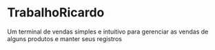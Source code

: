 # TrabalhoRicardo
Um terminal de vendas simples e intuitivo para gerenciar as vendas de alguns produtos e manter seus registros
